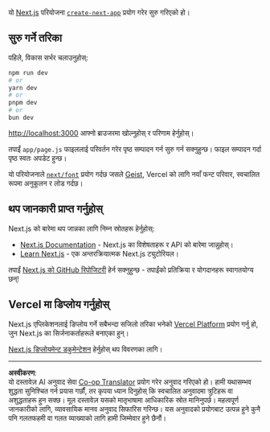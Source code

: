 <!--
CO_OP_TRANSLATOR_METADATA:
{
  "original_hash": "ff47271e53637b2ba6ba72ad2b70f6d7",
  "translation_date": "2025-10-03T11:55:25+00:00",
  "source_file": "memory-game/README.md",
  "language_code": "ne"
}
-->
यो [Next.js](https://nextjs.org) परियोजना [`create-next-app`](https://github.com/vercel/next.js/tree/canary/packages/create-next-app) प्रयोग गरेर सुरु गरिएको हो।

## सुरु गर्ने तरिका

पहिले, विकास सर्भर चलाउनुहोस्:

```bash
npm run dev
# or
yarn dev
# or
pnpm dev
# or
bun dev
```

[http://localhost:3000](http://localhost:3000) आफ्नो ब्राउजरमा खोल्नुहोस् र परिणाम हेर्नुहोस्।

तपाईं `app/page.js` फाइललाई परिवर्तन गरेर पृष्ठ सम्पादन गर्न सुरु गर्न सक्नुहुन्छ। फाइल सम्पादन गर्दा पृष्ठ स्वतः अपडेट हुन्छ।

यो परियोजनाले [`next/font`](https://nextjs.org/docs/app/building-your-application/optimizing/fonts) प्रयोग गर्दछ जसले [Geist](https://vercel.com/font), Vercel को लागि नयाँ फन्ट परिवार, स्वचालित रूपमा अनुकूलन र लोड गर्दछ।

## थप जानकारी प्राप्त गर्नुहोस्

Next.js को बारेमा थप जान्नका लागि निम्न स्रोतहरू हेर्नुहोस्:

- [Next.js Documentation](https://nextjs.org/docs) - Next.js का विशेषताहरू र API को बारेमा जान्नुहोस्।
- [Learn Next.js](https://nextjs.org/learn) - एक अन्तरक्रियात्मक Next.js ट्युटोरियल।

तपाईं [Next.js को GitHub रिपोजिटरी](https://github.com/vercel/next.js) हेर्न सक्नुहुन्छ - तपाईंको प्रतिक्रिया र योगदानहरू स्वागतयोग्य छन्!

## Vercel मा डिप्लोय गर्नुहोस्

Next.js एप्लिकेशनलाई डिप्लोय गर्ने सबैभन्दा सजिलो तरिका भनेको [Vercel Platform](https://vercel.com/new?utm_medium=default-template&filter=next.js&utm_source=create-next-app&utm_campaign=create-next-app-readme) प्रयोग गर्नु हो, जुन Next.js का सिर्जनाकर्ताहरूले बनाएका हुन्।

[Next.js डिप्लोयमेन्ट डकुमेन्टेशन](https://nextjs.org/docs/app/building-your-application/deploying) हेर्नुहोस् थप विवरणका लागि।

---

**अस्वीकरण**:  
यो दस्तावेज़ AI अनुवाद सेवा [Co-op Translator](https://github.com/Azure/co-op-translator) प्रयोग गरेर अनुवाद गरिएको हो। हामी यथासम्भव शुद्धता सुनिश्चित गर्न प्रयास गर्छौं, तर कृपया ध्यान दिनुहोस् कि स्वचालित अनुवादमा त्रुटिहरू वा अशुद्धताहरू हुन सक्छ। मूल दस्तावेज़ यसको मातृभाषामा आधिकारिक स्रोत मानिनुपर्छ। महत्वपूर्ण जानकारीको लागि, व्यावसायिक मानव अनुवाद सिफारिस गरिन्छ। यस अनुवादको प्रयोगबाट उत्पन्न हुने कुनै पनि गलतफहमी वा गलत व्याख्याको लागि हामी जिम्मेवार हुने छैनौं।